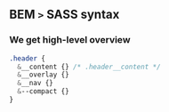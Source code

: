 ## BEM `>` SASS syntax

### We get high-level overview

```scss
.header {
  &__content {} /* .header__content */
  &__overlay {}
  &__nav {}
  &--compact {}
}
```
